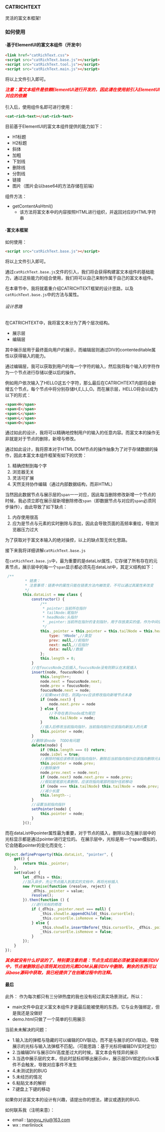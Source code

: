<h3>CATRICHTEXT</h3> 
<p>
    灵活的富文本框架!
</p>

### 如何使用
#### ·基于ElementUI的富文本组件（开发中）
```HTML
<link href="catRichText.css">
<script src="catRichText.base.js"></script>
<script src="catRichText.tool.js"></script>
<script src="catRichText.main.js"></script>
```
将以上文件引入即可。


<html>
<strong><em style="color:red">注意：富文本组件是依赖ElementUI进行开发的，因此请在使用前引入ElementUI对应的依赖</em></strong>
</html>
<br>
<br>
引入后，使用组件名即可进行使用：

```HTML
<cat-rich-text></cat-rich-text>
```


目前基于ElementUI的富文本组件提供的能力如下：
- H1标题
- H2标题
- 斜体
- 加粗
- 下划线
- 删除线
- 分割线
- 链接
- 图片（图片会以base64的方法存储在前端）

组件方法：
- getContentAsHtml()
    - 该方法将富文本中的内容按照HTML进行组织，并返回对应的HTML字符串

#### ·富文本框架
如何使用：
```HTML
<script src="catRichText.base.js"></script>
```
将以上文件引入即可。

通过`catRichText.base.js`文件的引入，我们将会获得构建富文本组件的基础能力，通过这些能力的组合使用，我们将可以自己来制作属于自己的富文本组件。

在本章节中，我将就着重介绍CATRICHTEXT框架的设计思路，以及`catRichText.base.js`中的方法与属性。
###### 设计思路
在CATRICHTEXT中，我将富文本分为了两个层次结构。
- 展示层
- 编辑层

其中展示层用于最终面向用户的展示，而编辑层则通过DIV的contenteditable属性以获得输入的能力。

通过编辑层，我可以获取到用户的每一个字符的输入，然后我将每个输入的字符作为一个节点进行存储以便以后的操作。

例如用户依次输入了HELLO这五个字符，那么最后在CATRICHTEXT内部将会新增五个节点，每个节点中将分别存储H,E,L,L,O。而在展示层，HELLO将会以成为以下的形式：
``` html
<span>H</span>
<span>E</span>
<span>L</span>
<span>L</span>
<span>O</span>
```


通过如此的设计，我将可以精确地控制用户的输入的任意内容。而富文本的操作无非就是对于节点的删除，新增与修改。

通过如此设计，我将原本对于HTML DOM节点的操作抽象为了对于存储数据的操作，因此本富文本组件框架有如下的优势：
1. 精确控制到每个字
2. 浏览器无关
3. 灵活可扩展
4. 天然支持协作编辑（通过内部数据结构，而非HTML）


当然因此数据节点与展示层的`span`一一对应，因此每当删除修改新增一个节点的时候，我必须立即在展示层新增删除修改`span`（即数据节点与对应的`span`必须同步操作），由此导致了如下缺点：
1. 内存使用很高
1. 应为是节点与元素的实时删除与添加，因此会导致页面的高频率重绘，导致浏览器压力过大

为了获取对于富文本输入的绝对操控，以上的缺点暂无优化思路。

接下来我将详细讲解`catRichText.base.js`

在`catRichText.base.js`中，最为重要的是dataList属性，它存储了所有存在的元素节点，展示层中的每一个`span`显示都必须先在dataList中，其定义结构如下：
```JavaScript
 /**
         * 链表：
         * 注意事项：链表中的属性只能在链表方法内被改变，不可以通过其属性来改变
         */
        this.dataList = new class {
            constructor() {
                /**
                 * pointer:当前所在指针
                 * tailNode:尾指针
                 * headNode:头指针
                 * _pointer:当前所在指针的复刻指针，用于存放真实的值，作为中间值
                 */
                this._pointer = this.pointer = this.tailNode = this.headNode = {
                    type: 'HNode',//类型
                    prev: null,//前指针
                    next: null,//后指针
                    data: null//数据
                };
                this.length = 0;
            }
            //在foucusNode之后插入,foucusNode没有则默认在末尾插入
            insert(node, foucusNode) {
                this.length++;
                node.next = foucusNode.next;
                node.prev = foucusNode;
                foucusNode.next = node;
                //如果next存在，则其prev应该修改指向新增节点本身
                if (node.next) {
                    node.next.prev = node
                } else {
                    //不存在表示node成为尾巴
                    this.tailNode = node;
                }
                //插入后修改当前指向指针，当前指向指针应该指向新加入的元素
                this.pointer = node;
            }
            //删除该node  TODO有问题
            delete(node) {
                if (this.length === 0) return;
                node.isDel = true;
                //删除时候应该修改当前指向指针，删除后当前指向指针应该指向删除元素的前面一个
                this.pointer = node.prev;
                //删除操作
                node.prev.next = node.next;
                if (node.next) node.next.prev = node.prev;
                //假如是尾部元素删除，应该将指向尾部的指针往前移动
                if (node === this.tailNode) this.tailNode = node.prev;
                //减小长度
                this.length--;
            }
            //设置当前指向指针
            setPointer(node) {
                this.pointer = node;
            }
        }();
```
而在dataList中pointer属性最为重要，对于节点的插入，删除以及在展示层中的光标显示都是通过pointer进行定位的。
在展示层中，光标是用一个span模拟的，它会随着pointer的变化而变化：
```JavaScript
Object.defineProperty(this.dataList, "pointer", {
    get() {
        return this._pointer;
    },
    set(value) {
        let _dThis = this;
        //加入异步，先让节点插入到真实的文档中，再将光标插入
        new Promise(function (resolve, reject) {
            _dThis._pointer = value;
            resolve();
        }).then(function () {
            //进行光标的修改
            if (_dThis._pointer.next === null) {
                _this.showEle.appendChild(_this.cursorEle);
                _this.cursorEle.isRemove = false;
            } else {
                _this.showEle.insertBefore(_this.cursorEle, _dThis._pointer.next.linkEle);
                _this.cursorEle.isRemove = false;
            }
        });
    }
});
```

<html>
<strong style="color:red"><em>其余就没有什么好说的了，特别要注意的是：节点生成后就必须被渲染到展示DIV中，节点被删除后必须将其对应的元素DOM从展示DIV中删除。剩余的东西可以从base源码中获取，我已经提供了在创建过程中的注释。
</em></strong>
</html>


#### 最后

此外：
作为每次都只有三分钟热度的我也没有经过真实场景测试，所以：
- main文件中自定义富文本组件才是最后能被使用的东西，它与业务强绑定，但是我还是没做好
- demo.html只做了一个简单的引用展示

当前未未解决的问题：
- 1.输入法的弹框与隐藏的可以编辑的DIV联动，而不是与展示的DIV联动，导致展示的光标与输入法弹框不匹配。（可能思路：基于光标将编辑DIV实时定位）
- 2.当编辑DIV与展示DIV高度差过大的时候，富文本会有怪异的展示
- 3.当选中展示层的文本，但此时鼠标却移出展示div，展示层DIV绑定的click事件不会触发，导致对应事件不发生
- 4.未测试到的BUG
- 5.未经历的情况
- 6.粘贴文本的解析
- 7.键盘上下键的移动

如果你对该富文本的设计有兴趣，请提出你的想法，建议或遇到的BUG.

如何联系我（注明来意）：
- email : tangyu_nju@163.com
- wx : merlinlock

